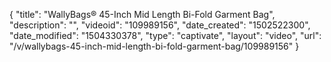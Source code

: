 {
    "title": "WallyBags&reg; 45-Inch Mid Length Bi-Fold Garment Bag",
    "description": "",
    "videoid": "109989156",
    "date_created": "1502522300",
    "date_modified": "1504330378",
    "type": "captivate",
    "layout": "video",
    "url": "\/v\/wallybags-45-inch-mid-length-bi-fold-garment-bag\/109989156"
}